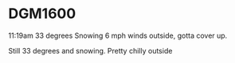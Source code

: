# DGM1600

11:19am
33 degrees
Snowing 
6 mph winds outside, gotta cover up.


Still 33 degrees and snowing. Pretty chilly outside
